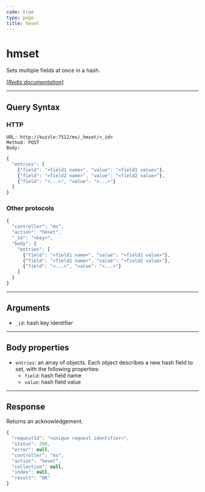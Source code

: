 ```yaml
---
code: true
type: page
title: hmset
---
```


# hmset



Sets multiple fields at once in a hash.

[[_Redis documentation_]](https://redis.io/commands/hmset)

---

## Query Syntax

### HTTP

```http
URL: http://kuzzle:7512/ms/_hmset/<_id>
Method: POST
Body:
```

```js
{
  "entries": [
    {"field": "<field1 name>", "value": "<field1 value>"},
    {"field": "<field2 name>", "value": "<field2 value>"},
    {"field": "<...>", "value": "<...>"}
  ]
}
```

### Other protocols

```js
{
  "controller": "ms",
  "action": "hmset",
  "_id": "<key>",
  "body": {
    "entries": [
      {"field": "<field1 name>", "value": "<field1 value>"},
      {"field": "<field2 name>", "value": "<field2 value>"},
      {"field": "<...>", "value": "<...>"}
    ]
  }
}
```

---

## Arguments

- `_id`: hash key identifier

---

## Body properties

- `entries`: an array of objects. Each object describes a new hash field to set, with the following properties:
  - `field`: hash field name
  - `value`: hash field value

---

## Response

Returns an acknowledgement.

```javascript
{
  "requestId": "<unique request identifier>",
  "status": 200,
  "error": null,
  "controller": "ms",
  "action": "hmset",
  "collection": null,
  "index": null,
  "result": "OK"
}
```

